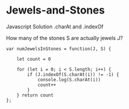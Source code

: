 # Jewels-and-Stones
Javascript Solution .charAt and .indexOf

How many of the stones S are actually jewels J?

```
var numJewelsInStones = function(J, S) {

    let count = 0
    
    for (let i = 0; i < S.length; i++) {
        if (J.indexOf(S.charAt(i)) != -1) {
            console.log(S.charAt(i))
            count++
        }
    } return count
};

```
